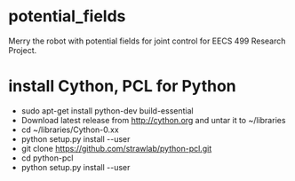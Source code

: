 # potential_fields
Merry the robot with potential fields for joint control for EECS 499 Research Project.

# install Cython, PCL for Python
* sudo apt-get install python-dev build-essential
* Download latest release from http://cython.org and untar it to ~/libraries
* cd ~/libraries/Cython-0.xx
* python setup.py install --user
* git clone https://github.com/strawlab/python-pcl.git
* cd python-pcl
* python setup.py install --user

